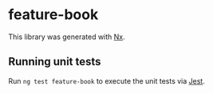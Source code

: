 # feature-book

This library was generated with [Nx](https://nx.dev).

## Running unit tests

Run `ng test feature-book` to execute the unit tests via [Jest](https://jestjs.io).
